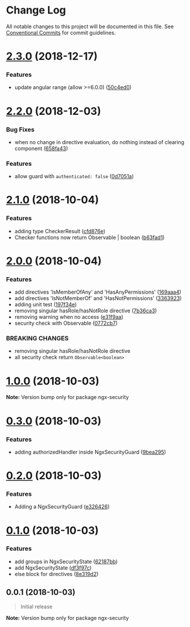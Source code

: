 # Change Log

All notable changes to this project will be documented in this file.
See [Conventional Commits](https://conventionalcommits.org) for commit guidelines.

# [2.3.0](https://github.com/mselerin/ngx-security/compare/ngx-security@2.2.0...ngx-security@2.3.0) (2018-12-17)


### Features

* update angular range (allow >=6.0.0) ([50c4ed0](https://github.com/mselerin/ngx-security/commit/50c4ed0))





# [2.2.0](https://github.com/mselerin/ngx-security/compare/ngx-security@2.1.0...ngx-security@2.2.0) (2018-12-03)


### Bug Fixes

* when no change in directive evaluation, do nothing instead of clearing component ([658fa43](https://github.com/mselerin/ngx-security/commit/658fa43))


### Features

* allow guard with `authenticated: false` ([0d7051a](https://github.com/mselerin/ngx-security/commit/0d7051a))






<a name="2.1.0"></a>
# [2.1.0](https://github.com/mselerin/ngx-security/compare/ngx-security@2.0.0...ngx-security@2.1.0) (2018-10-04)


### Features

* adding type CheckerResult ([cfd876e](https://github.com/mselerin/ngx-security/commit/cfd876e))
* Checker functions now return Observable<boolean> | boolean ([b63fad1](https://github.com/mselerin/ngx-security/commit/b63fad1))





<a name="2.0.0"></a>
# [2.0.0](https://github.com/mselerin/ngx-security/compare/ngx-security@1.0.0...ngx-security@2.0.0) (2018-10-04)


### Features

* add directives 'IsMemberOfAny' and 'HasAnyPermissions' ([169aaa4](https://github.com/mselerin/ngx-security/commit/169aaa4))
* add directives 'IsNotMemberOf' and 'HasNotPermissions' ([3363923](https://github.com/mselerin/ngx-security/commit/3363923))
* adding unit test ([197f34e](https://github.com/mselerin/ngx-security/commit/197f34e))
* removing singular hasRole/hasNotRole directive ([7b36ca3](https://github.com/mselerin/ngx-security/commit/7b36ca3))
* removing warning when no access ([e31f9aa](https://github.com/mselerin/ngx-security/commit/e31f9aa))
* security check with Observable<boolean> ([0772cb7](https://github.com/mselerin/ngx-security/commit/0772cb7))


### BREAKING CHANGES

* removing singular hasRole/hasNotRole directive
* all security check return `Observable<boolean>`





<a name="1.0.0"></a>
# [1.0.0](https://github.com/mselerin/ngx-security/compare/ngx-security@0.3.0...ngx-security@1.0.0) (2018-10-03)

**Note:** Version bump only for package ngx-security





<a name="0.3.0"></a>
# [0.3.0](https://github.com/mselerin/ngx-security/compare/ngx-security@0.2.0...ngx-security@0.3.0) (2018-10-03)


### Features

* adding authorizedHandler inside NgxSecurityGuard ([9bea295](https://github.com/mselerin/ngx-security/commit/9bea295))





<a name="0.2.0"></a>
# [0.2.0](https://github.com/mselerin/ngx-security/compare/ngx-security@0.1.0...ngx-security@0.2.0) (2018-10-03)


### Features

* Adding a NgxSecurityGuard ([e326426](https://github.com/mselerin/ngx-security/commit/e326426))





<a name="0.1.0"></a>
# [0.1.0](https://github.com/mselerin/ngx-security/compare/ngx-security@0.0.1...ngx-security@0.1.0) (2018-10-03)


### Features

* add groups in NgxSecurityState ([62187bb](https://github.com/mselerin/ngx-security/commit/62187bb))
* add NgxSecurityState ([df3f97c](https://github.com/mselerin/ngx-security/commit/df3f97c))
* else block for directives ([8e319d2](https://github.com/mselerin/ngx-security/commit/8e319d2))





<a name="0.0.1"></a>
## 0.0.1 (2018-10-03)
> Initial release

**Note:** Version bump only for package ngx-security

